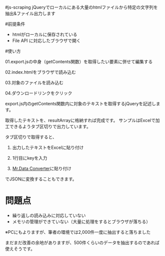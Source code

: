 #js-scraping
jQueryでローカルにある大量のhtmlファイルから特定の文字列を抽出&ファイル出力します

#前提条件

* htmlがローカルに保存されている
* File API に対応したブラウザで開く

#使い方

01.export.jsの中身（getContents関数）を取得したい要素に併せて編集する

02.index.htmlをブラウザで読み込む

03.対象のファイルを読み込む

04.ダウンロードリンクをクリック


export.js内のgetContents関数内に対象のテキストを取得するjQueryを記述します。

取得したテキストを、resultArrayに格納すれば完成です。
サンプルはExcelで加工できるようタブ区切りで出力しています。

タブ区切りで取得すると、

1. 出力したテキストをExcelに貼り付け

2. 1行目にkeyを入力

3. <a href="https://shancarter.github.io/mr-data-converter/" target="_blank">Mr.Data Converter</a>に貼り付け

でJSONに変換することもできます。

# 問題点

* 繰り返しの読み込みに対応していない
* メモリの管理ができていない（大量に処理をするとブラウザが落ちる）

※PCにもよりますが、筆者の環境では2,000件一度に抽出すると落ちました

まだまだ改善の余地がありますが、500件くらいのデータを抽出するのであれば使えそうです。
